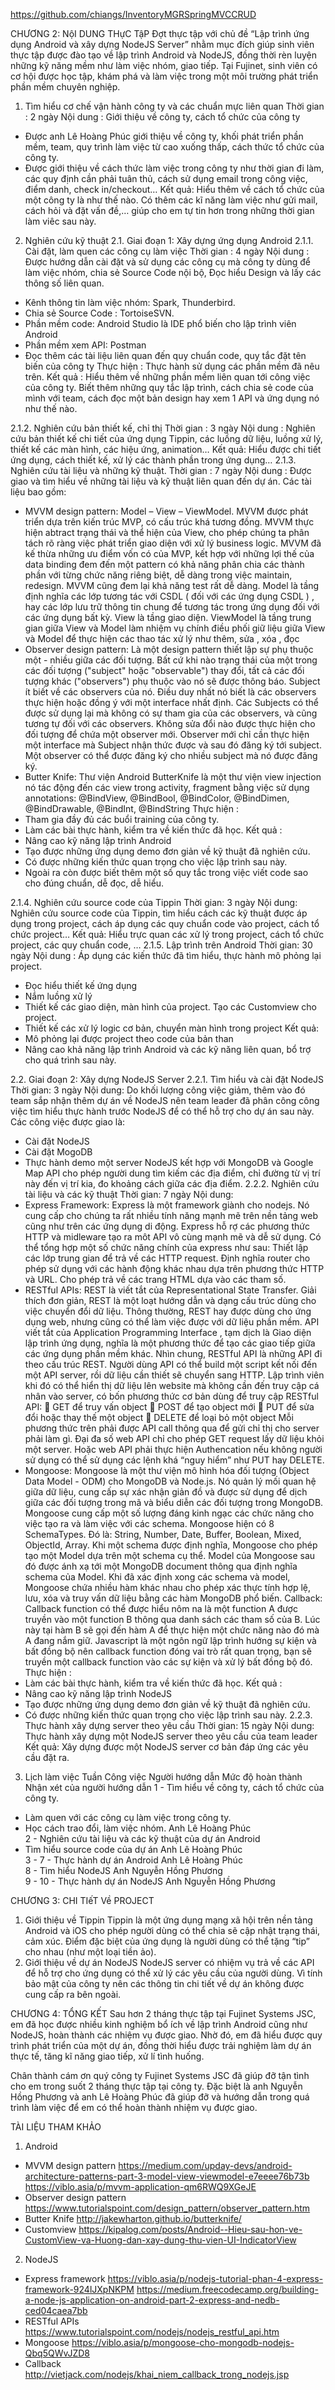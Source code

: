 https://github.com/chiangs/InventoryMGRSpringMVCCRUD

CHƯƠNG 2: NộI DUNG THựC TậP
Đợt thực tập với chủ đề “Lập trình ứng dụng Android và xây dựng NodeJS Server” nhằm mục đích giúp sinh viên thực tập được đào tạo về lập trình Android và NodeJS, đồng thời rèn luyện những kỹ năng mềm như làm việc nhóm, giao tiếp. Tại Fujinet, sinh viên có cơ hội được học tập, khám phá và làm việc trong một môi trường phát triển phần mềm chuyên nghiệp.

1.	Tìm hiểu cơ chế vận hành công ty và các chuẩn mực liên quan
Thời gian : 2 ngày
Nội dung : Giới thiệu về công ty, cách tổ chức của công ty
-	Được anh Lê Hoàng Phúc giới thiệu về công ty, khối phát triển phần mềm, team, quy trình làm việc từ cao xuống thấp, cách thức tổ chức của công ty.
-	Được giới thiệu về cách thức làm việc trong công ty như thời gian đi làm, các quy định cần phải tuân thủ, cách sử dụng email trong công việc, điểm danh, check in/checkout…
Kết quả: Hiểu thêm về cách tổ chức của một công ty là như thế nào. Có thêm các kĩ năng làm việc như gửi mail, cách hỏi và đặt vấn đề,… giúp cho em tự tin hơn trong những thời gian làm viêc sau này.

2.	Nghiên cứu kỹ thuật
2.1.	Giai đoạn 1: Xây dựng ứng dụng Android
2.1.1.	Cài đặt, làm quen các công cụ làm việc
Thời gian : 4 ngày
Nội dung : Được hướng dẫn cài đặt và sử dụng các công cụ mà công ty dùng để làm việc nhóm, chia sẻ Source Code nội bộ, Đọc hiểu Design và lấy các thông số liên quan.
-	Kênh thông tin làm việc nhóm: Spark, Thunderbird.
-	Chia sẻ Source Code : TortoiseSVN.
-	Phần mềm code: Android Studio là IDE phổ biến cho lập trình viên Android
-	Phần mềm xem API: Postman
-	Đọc thêm các tài liệu liên quan đến quy chuẩn code, quy tắc đặt tên biến của công ty
Thực hiện : Thực hành sử dụng các phần mềm đã nêu trên.
Kết quả : Hiểu thêm về những phần mềm liên quan tới công việc của công ty. Biết thêm những quy tắc lập trình, cách chia sẻ code của mình với team, cách đọc một bản design hay xem 1 API và ứng dụng nó như thế nào.
 
2.1.2.	Nghiên cứu bản thiết kế, chỉ thị
Thời gian : 3 ngày
Nội dung : Nghiên cứu bản thiết kế chi tiết của ứng dụng Tippin, các luồng dữ liệu, luồng xử lý, thiết kế các màn hình, các hiệu ứng, animation…
Kết quả: Hiểu được chi tiết ứng dụng, cách thiết kế, xử lý các thành phần trong ứng dụng…
2.1.3.	Nghiên cứu tài liệu và những kỹ thuật.
Thời gian : 7 ngày
Nội dung : Được giao và tìm hiểu về những tài liệu và kỹ thuật liên quan đến dự án. Các tài liệu bao gồm:
-	MVVM design pattern: Model – View – ViewModel. MVVM được phát triển dựa trên kiến trúc MVP, có cấu trúc khá tương đồng. MVVM thực hiện abtract trạng thái và thể hiện của View, cho phép chúng ta phân tách rõ ràng việc phát triển giao diện với xử lý business logic. MVVM đã kế thừa những ưu điểm vốn có của MVP, kết hợp với những lợi thế của data binding đem đến một pattern có khả năng phân chia các thành phần với từng chức năng riêng biệt, dễ dàng trong việc maintain, redesign. MVVM cũng đem lại khả năng test rất dễ dàng. Model là tầng định nghĩa các lớp tương tác với CSDL ( đối với các ứng dụng CSDL ) , hay các lớp lưu trữ thông tin chung để tương tác trong ứng dụng đối với các ứng dụng bất kỳ. View là tầng giao diện. ViewModel là tầng trung gian giữa View và Model làm nhiệm vụ chính điều phối giữ liệu giữa View  và Model để thực hiện các thao tác xử lý như thêm, sửa , xóa , đọc
-	Observer design pattern: Là một design pattern thiết lập sự phụ thuộc một - nhiều giữa các đối tượng. Bất cứ khi nào trạng thái của một trong các đối tượng ("subject" hoặc "observable") thay đổi, tất cả các đối tượng khác ("observers") phụ thuộc vào nó sẽ được thông báo. Subject ít biết về các observers của nó. Điều duy nhất nó biết là các observers thực hiện hoặc đồng ý với một interface nhất định. Các Subjects có thể được sử dụng lại mà không có sự tham gia của các observers, và cũng tương tự đối với các observers. Không sửa đổi nào được thực hiện cho đối tượng để chứa một observer mới. Observer mới chỉ cần thực hiện một interface mà Subject nhận thức được và sau đó đăng ký tới subject. Một observer có thể được đăng ký cho nhiều subject mà nó được đăng ký.
-	Butter Knife: Thư viện Android ButterKnife là một thư viện view injection nó tác động đến các view trong activity, fragment bằng việc sử dụng annotations: @BindView, @BindBool, @BindColor, @BindDimen, @BindDrawable, @BindInt, @BindString
Thực hiện :
-	Tham gia đầy đủ các buổi training của công ty.
-	Làm các bài thực hành, kiểm tra về kiến thức đã học.
Kết quả :
-	Nâng cao kỹ năng lập trình Android
-	Tạo được những ứng dụng demo đơn giản về kỹ thuật đã nghiên cứu.
-	Có được những kiến thức quan trọng cho việc lập trình sau này.
-	Ngoài ra còn được biết thêm một số quy tắc trong việc viết code sao cho đúng chuẩn, dễ đọc, dễ hiểu.

2.1.4.	Nghiên cứu source code của Tippin
Thời gian: 3 ngày
Nội dung: Nghiên cứu source code của Tippin, tìm hiểu cách các kỹ thuật được áp dụng trong project, cách áp dụng các quy chuẩn code vào project, cách tổ chức project…
Kết quả: Hiểu trực quan các xử lý trong project, cách tổ chức project, các quy chuẩn code, … 
2.1.5.	Lập trình trên Android
Thời gian: 30 ngày
Nội dung : Áp dụng các kiến thức đã tìm hiểu, thực hành mô phỏng lại project.
-	Đọc hiểu thiết kế ứng dụng
-	Nắm luồng xử lý
-	Thiết kế các giao diện, màn hình của project. Tạo các Customview cho project.
-	Thiết kế các xử lý logic cơ bản, chuyển màn hình trong project
Kết quả:
-	Mô phỏng lại được project theo code của bản than
-	Nâng cao khả năng lập trình Android và các kỹ năng liên quan, bổ trợ cho quá trình sau này.
 
2.2.	Giai đoạn 2: Xây dựng NodeJS Server
2.2.1.	Tìm hiểu và cài đặt NodeJS
Thời gian: 3 ngày
Nội dung: Do khối lượng công việc giảm, thêm vào đó team sắp nhận thêm dự án về NodeJS nên team leader đã phân công công việc tìm hiểu thực hành trước NodeJS để có thể hỗ trợ cho dự án sau này. Các công việc được giao là:
-	Cài đặt NodeJS
-	Cài đặt MogoDB
-	Thực hành demo một server NodeJS kết hợp với MongoDB và Google Map API cho phép người dung tìm kiếm các địa điểm, chỉ đường từ vị trí này đến vị trí kia, đo khoảng cách giữa các địa điểm.
2.2.2.	Nghiên cứu tài liệu  và các kỹ thuật
Thời gian: 7 ngày
Nội dung:
-	Express Framework: Express là một framework giành cho nodejs. Nó cung cấp cho chúng ta rất nhiều tính năng mạnh mẽ trên nền tảng web cũng như trên các ứng dụng di động. Express hỗ rợ các phương thức HTTP và midleware tạo ra môt API vô cùng mạnh mẽ và dễ sử dụng. Có thể tổng hợp một số chức năng chính của express như sau: Thiết lập các lớp trung gian để trả về các HTTP request. Định nghĩa router cho phép sử dụng với các hành động khác nhau dựa trên phương thức HTTP và URL. Cho phép trả về các trang HTML dựa vào các tham số.
-	RESTful APIs: REST là viết tắt của Representational State Transfer. Giải thích đơn giản, REST là một loạt hướng dẫn và dạng cấu trúc dùng cho việc chuyển đổi dữ liệu. Thông thường, REST hay được dùng cho ứng dụng web, nhưng cũng có thể làm việc được với dữ liệu phần mềm. 
API viết tắt của Application Programming Interface , tạm dịch là Giao diện lập trình ứng dụng, nghĩa là một phương thức để tạo các giao tiếp giữa các ứng dụng phần mềm khác. 
Nhìn chung, RESTful API là những API đi theo cấu trúc REST. 
Người dùng API có thể build một script kết nối đến một API server, rồi dữ liệu cần thiết sẽ chuyển sang HTTP. Lập trình viên khi đó có thể hiển thị dữ liệu lên website mà không cần đến truy cập cá nhân vào server, có bốn phương thức cơ bản dùng để truy cập RESTful API:
	GET để truy vấn object
	POST để tạo object mới
	PUT để sửa đổi hoặc thay thế một object
	DELETE để loại bỏ một object
Mỗi phương thức trên phải được API call thông qua để gửi chỉ thị cho server phải làm gì.
Đại đa số web API chỉ cho phép GET request lấy dữ liệu khỏi một server. Hoặc web API phải thực hiện Authencation nếu không người sử dụng có thể sử dụng các lệnh khá “nguy hiểm” như PUT hay DELETE.
-	Mongoose: Mongoose là một thư viện mô hình hóa đối tượng (Object Data Model - ODM) cho MongoDB và Node.js. Nó quản lý mối quan hệ giữa dữ liệu, cung cấp sự xác nhận giản đồ và được sử dụng để dịch giữa các đối tượng trong mã và biểu diễn các đối tượng trong MongoDB. Mongoose cung cấp một số lượng đáng kinh ngạc các chức năng cho việc tạo ra và làm việc với các schema. Mongoose hiện có 8 SchemaTypes. Đó là: String, Number, Date, Buffer, Boolean, Mixed, ObjectId, Array. Khi một schema được định nghĩa, Mongoose cho phép tạo một Model dựa trên một schema cụ thể. Model của Mongoose sau đó được ánh xạ tới một MongoDB document thông qua định nghĩa schema của Model. Khi đã xác định xong các schema và model, Mongoose chứa nhiều hàm khác nhau cho phép xác thực tính hợp lệ, lưu, xóa và truy vấn dữ liệu bằng các hàm MongoDB phổ biến.
Callback: Callback function có thể được hiểu nôm na là một function A được truyền vào một function B thông qua danh sách các tham số của B. Lúc này tại hàm B sẽ gọi đến hàm A để thực hiện một chức năng nào đó mà A đang nắm giữ. Javascript là một ngôn ngữ lập trình hướng sự kiện và bất đồng bộ nên callback function đóng vai trò rất quan trọng, bạn sẽ truyền một callback function vào các sự kiện và xử lý bất đồng bộ đó.   
Thực hiện :
-	Làm các bài thực hành, kiểm tra về kiến thức đã học.
Kết quả :
-	Nâng cao kỹ năng lập trình NodeJS
-	Tạo được những ứng dụng demo đơn giản về kỹ thuật đã nghiên cứu.
-	Có được những kiến thức quan trọng cho việc lập trình sau này.
2.2.3.	Thực hành xây dựng server theo yêu cầu
Thời gian: 15 ngày
Nội dung: Thực hành xây dựng một NodeJS server theo yêu cầu của team leader
Kết quả: Xây dựng được một NodeJS server cơ bản đáp ứng các yêu cầu đặt ra.
3.	Lịch làm việc
Tuần	Công việc	Người hướng dẫn	Mức độ hoàn thành	Nhận xét của người hướng dẫn
1	-	Tìm hiểu về công ty, cách tổ chức của công ty.
-	Làm quen với các công cụ làm việc trong công ty.
-	Học cách trao đổi, làm việc nhóm.	Anh Lê Hoàng Phúc		
2	-	Nghiên cứu tài liệu và các kỹ thuật của dự án Android
-	Tìm hiểu source code của dự án	Anh Lê Hoàng Phúc		
3 - 7	-	Thực hành dự án Android	Anh Lê Hoàng Phúc		
8	-	Tìm hiểu NodeJS	Anh Nguyễn Hồng Phương		
9 - 10	-	Thực hành dự án NodeJS	Anh Nguyễn Hồng Phương		


 

CHƯƠNG 3: CHI TIếT Về PROJECT
1.	Giới thiệu về Tippin
Tippin là một ứng dụng mạng xã hội trên nền tảng Android và iOS cho phép người dùng có thể chia sẽ cập nhật trạng thái, cảm xúc. Điểm đặc biệt của ứng dụng là người dùng có thể tặng “tip” cho nhau (như một loại tiền ảo).
2.	Giới thiệu về dự án NodeJS
NodeJS server có nhiệm vụ trả về các API để hỗ trợ cho ứng dụng có thể xử lý các yêu cầu của người dùng.
Vì tính bảo mật của công ty nên các thông tin chi tiết về dự án không được cung cấp ra bên ngoài.
 
CHƯƠNG 4: TỔNG KẾT
Sau hơn 2 tháng thực tập tại Fujinet Systems JSC, em đã học được nhiều kinh nghiệm bổ ích về lập trình Android cũng như NodeJS, hoàn thành các nhiệm vụ được giao. Nhờ đó, em đã hiểu được quy trình phát triển của một dự án, đồng thời hiểu được trải nghiệm làm dự án thực tế, tăng kĩ năng giao tiếp, xử lí tình huống.

Chân thành cám ơn quý công ty Fujinet Systems JSC đã giúp đỡ tận tình cho em trong suốt 2 tháng thực tập tại công ty. Đặc biệt là anh Nguyễn Hồng Phương và anh Lê Hoàng Phúc đã giúp đỡ và hướng dẫn trong quá trình làm việc để em có thể hoàn thành nhiệm vụ được giao.
 

TÀI LIỆU THAM KHẢO
1.	Android
-	MVVM design pattern
https://medium.com/upday-devs/android-architecture-patterns-part-3-model-view-viewmodel-e7eeee76b73b
https://viblo.asia/p/mvvm-application-qm6RWQ9XGeJE
-	Observer design pattern
https://www.tutorialspoint.com/design_pattern/observer_pattern.htm
-	Butter Knife
http://jakewharton.github.io/butterknife/
-	Customview
https://kipalog.com/posts/Android--Hieu-sau-hon-ve-CustomView-va-Huong-dan-xay-dung-thu-vien-UI-IndicatorView
2.	NodeJS
-	Express framework
https://viblo.asia/p/nodejs-tutorial-phan-4-express-framework-924lJXpNKPM
https://medium.freecodecamp.org/building-a-node-js-application-on-android-part-2-express-and-nedb-ced04caea7bb
-	RESTful APIs
https://www.tutorialspoint.com/nodejs/nodejs_restful_api.htm
-	Mongoose
https://viblo.asia/p/mongoose-cho-mongodb-nodejs-Qbq5QWvJZD8
-	Callback
http://vietjack.com/nodejs/khai_niem_callback_trong_nodejs.jsp
